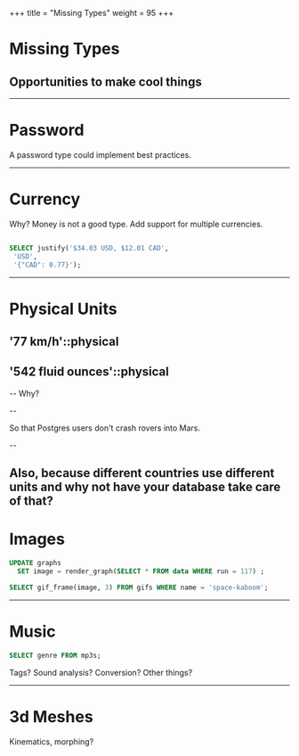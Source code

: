 +++
title = "Missing Types"
weight = 95
+++

# Missing Types
## Opportunities to make cool things

---

# Password

A password type could implement best practices.

---

# Currency

Why? Money is not a good type.
Add support for multiple currencies.

````sql

SELECT justify('$34.03 USD, $12.01 CAD', 
 'USD',
 '{"CAD": 0.77}');

````

---

# Physical Units

## '77 km/h'::physical
## '542 fluid ounces'::physical

--
Why?

--

So that Postgres users don't crash rovers into Mars. 

--

Also, because different countries use different units and why not have your database take care of that?
---

# Images

````sql
UPDATE graphs 
  SET image = render_graph(SELECT * FROM data WHERE run = 117) ;
````

````sql
SELECT gif_frame(image, 3) FROM gifs WHERE name = 'space-kaboom';
````

---

# Music

````sql
SELECT genre FROM mp3s;
````

Tags? Sound analysis? Conversion? Other things?

---

# 3d Meshes

Kinematics, morphing?

